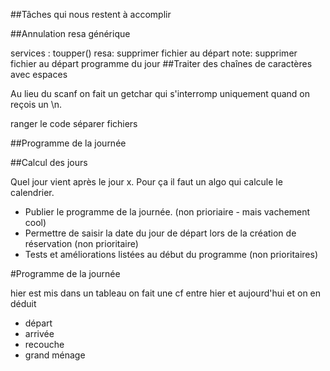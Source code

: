 ##Tâches qui nous restent à accomplir


##Annulation
resa générique

services : toupper()
resa: supprimer fichier au départ
note: supprimer fichier au départ
programme du jour
##Traiter des chaînes de caractères avec espaces

Au lieu du scanf on fait un getchar qui s'interromp uniquement quand on reçois un \n.

ranger le code
séparer fichiers

##Programme de la journée

##Calcul des jours

Quel jour vient après le jour x. Pour ça il faut un algo qui calcule le calendrier.

* Publier le programme de la journée. (non prioriaire - mais vachement cool)
* Permettre de saisir la date du jour de départ lors de la création de réservation (non prioritaire)
* Tests et améliorations listées au début du programme (non prioritaires)

#Programme de la journée

hier est mis dans un tableau
on fait une cf entre hier et aujourd'hui et on en déduit

* départ
* arrivée
* recouche
* grand ménage
